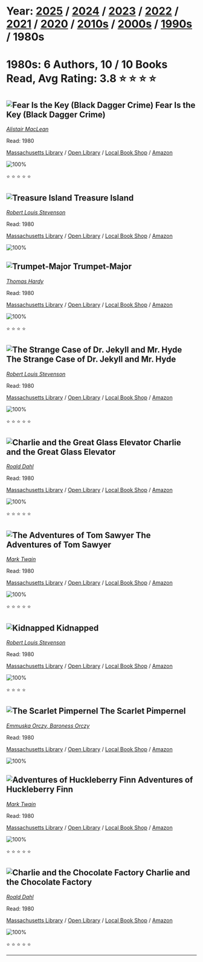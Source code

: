 # Year: [2025](../books/2025) / [2024](../books/2024) / [2023](../books/2023) / [2022](../books/2022) / [2021](../books/2021) / [2020](../books/2020) / [2010s](../books/2010s) / [2000s](../books/2000s) / [1990s](../books/1990s) / 1980s 
# 1980s: 6 Authors, 10 / 10 Books Read, Avg Rating: 3.8 :star: :star: :star: :star:

## ![Fear Is the Key (Black Dagger Crime)](https://books.google.com/books/content?id=eDxXPwAACAAJ&printsec=frontcover&img=1&zoom=1&source=gbs_api) Fear Is the Key (Black Dagger Crime)
*[Alistair MacLean](../authors/AlistairMacLean)*

Read: 1980

[Massachusetts Library](https://library.minlib.net/search/i=9781405685672) / [Open Library](https://openlibrary.org/isbn/9781405685672) / [Local Book Shop](https://bookshop.org/book/9781405685672) / [Amazon](https://amazon.com/dp/1405685670)

![100%](https://geps.dev/progress/100) 

:star: :star: :star: :star: :star:

## ![Treasure Island](https://covers.openlibrary.org/b/id/13859660-M.jpg) Treasure Island
*[Robert Louis Stevenson](../authors/RobertLouisStevenson)*

Read: 1980

[Massachusetts Library](https://library.minlib.net/search/i=9781492714484) / [Open Library](https://openlibrary.org/isbn/9781492714484) / [Local Book Shop](https://bookshop.org/book/9781492714484) / [Amazon](https://amazon.com/dp/0613094271)

![100%](https://geps.dev/progress/100) 



## ![Trumpet-Major](https://books.google.com/books/content?id=oPKqxQEACAAJ&printsec=frontcover&img=1&zoom=1&source=gbs_api) Trumpet-Major
*[Thomas Hardy](../authors/ThomasHardy)*

Read: 1980

[Massachusetts Library](https://library.minlib.net/search/i=9781099450471) / [Open Library](https://openlibrary.org/isbn/9781099450471) / [Local Book Shop](https://bookshop.org/book/9781099450471) / [Amazon](https://amazon.com/dp/1095352989)

![100%](https://geps.dev/progress/100) 

:star: :star: :star: :star:

## ![The Strange Case of Dr. Jekyll and Mr. Hyde](https://covers.openlibrary.org/b/id/295773-M.jpg) The Strange Case of Dr. Jekyll and Mr. Hyde
*[Robert Louis Stevenson](../authors/RobertLouisStevenson)*

Read: 1980

[Massachusetts Library](https://library.minlib.net/search/i=9780755338856) / [Open Library](https://openlibrary.org/isbn/9780755338856) / [Local Book Shop](https://bookshop.org/book/9780755338856) / [Amazon](https://amazon.com/dp/1434115704)

![100%](https://geps.dev/progress/100) 

:star: :star: :star: :star: :star:

## ![Charlie and the Great Glass Elevator](https://covers.openlibrary.org/b/id/7893583-M.jpg) Charlie and the Great Glass Elevator
*[Roald Dahl](../authors/RoaldDahl)*

Read: 1980

[Massachusetts Library](https://library.minlib.net/search/i=9780606040334) / [Open Library](https://openlibrary.org/isbn/9780606040334) / [Local Book Shop](https://bookshop.org/book/9780606040334) / [Amazon](https://amazon.com/dp/1417786108)

![100%](https://geps.dev/progress/100) 

:star: :star: :star: :star: :star:

## ![The Adventures of Tom Sawyer](https://covers.openlibrary.org/b/id/12043351-M.jpg) The Adventures of Tom Sawyer
*[Mark Twain](../authors/MarkTwain)*

Read: 1980

[Massachusetts Library](https://library.minlib.net/search/i=9783257008913) / [Open Library](https://openlibrary.org/isbn/9783257008913) / [Local Book Shop](https://bookshop.org/book/9783257008913) / [Amazon](https://amazon.com/dp/1891355643)

![100%](https://geps.dev/progress/100) 

:star: :star: :star: :star: :star:

## ![Kidnapped](https://books.google.com/books/content?id=ilOluQAACAAJ&printsec=frontcover&img=1&zoom=1&source=gbs_api) Kidnapped
*[Robert Louis Stevenson](../authors/RobertLouisStevenson)*

Read: 1980

[Massachusetts Library](https://library.minlib.net/search/i=9781600969423) / [Open Library](https://openlibrary.org/isbn/9781600969423) / [Local Book Shop](https://bookshop.org/book/9781600969423) / [Amazon](https://amazon.com/dp/0871881667)

![100%](https://geps.dev/progress/100) 

:star: :star: :star: :star:

## ![The Scarlet Pimpernel](https://covers.openlibrary.org/b/id/479102-M.jpg) The Scarlet Pimpernel
*[Emmuska Orczy, Baroness Orczy](../authors/EmmuskaOrczyBaronessOrczy)*

Read: 1980

[Massachusetts Library](https://library.minlib.net/search/i=9781512466768) / [Open Library](https://openlibrary.org/isbn/9781512466768) / [Local Book Shop](https://bookshop.org/book/9781512466768) / [Amazon](https://amazon.com/dp/1548749605)

![100%](https://geps.dev/progress/100) 



## ![Adventures of Huckleberry Finn](https://covers.openlibrary.org/b/id/8157718-M.jpg) Adventures of Huckleberry Finn
*[Mark Twain](../authors/MarkTwain)*

Read: 1980

[Massachusetts Library](https://library.minlib.net/search/i=9781519189448) / [Open Library](https://openlibrary.org/isbn/9781519189448) / [Local Book Shop](https://bookshop.org/book/9781519189448) / [Amazon](https://amazon.com/dp/8497646975)

![100%](https://geps.dev/progress/100) 

:star: :star: :star: :star: :star:

## ![Charlie and the Chocolate Factory](https://covers.openlibrary.org/b/id/12459564-M.jpg) Charlie and the Chocolate Factory
*[Roald Dahl](../authors/RoaldDahl)*

Read: 1980

[Massachusetts Library](https://library.minlib.net/search/i=9780425287668) / [Open Library](https://openlibrary.org/isbn/9780425287668) / [Local Book Shop](https://bookshop.org/book/9780425287668) / [Amazon](https://amazon.com/dp/006051065X)

![100%](https://geps.dev/progress/100) 

:star: :star: :star: :star: :star:

---
